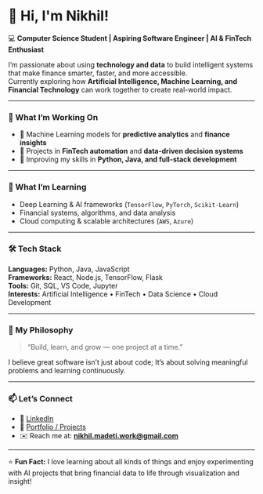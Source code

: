 # 👋 Hi, I'm Nikhil!

💻 **Computer Science Student | Aspiring Software Engineer | AI & FinTech Enthusiast**

I’m passionate about using **technology and data** to build intelligent systems that make finance smarter, faster, and more accessible.  
Currently exploring how **Artificial Intelligence, Machine Learning, and Financial Technology** can work together to create real-world impact.

---

### 🚀 What I’m Working On
- 🤖 Machine Learning models for **predictive analytics** and **finance insights**
- 💸 Projects in **FinTech automation** and **data-driven decision systems**
- 🧩 Improving my skills in **Python, Java, and full-stack development**

---

### 🧠 What I’m Learning
- Deep Learning & AI frameworks (`TensorFlow`, `PyTorch`, `Scikit-Learn`)
- Financial systems, algorithms, and data analysis
- Cloud computing & scalable architectures (`AWS`, `Azure`)

---

### 🛠️ Tech Stack
**Languages:** Python, Java, JavaScript  
**Frameworks:** React, Node.js, TensorFlow, Flask  
**Tools:** Git, SQL, VS Code, Jupyter  
**Interests:** Artificial Intelligence • FinTech • Data Science • Cloud Development  

---

### 🌱 My Philosophy
> “Build, learn, and grow — one project at a time.”

I believe great software isn’t just about code; It’s about solving meaningful problems and learning continuously.

---

### 📫 Let’s Connect
- 💼 [LinkedIn](https://www.linkedin.com/in/nikhil-madeti-07914337a/)  
- 🧠 [Portfolio / Projects](https://github.com/Nikhil-0)  
- ✉️ Reach me at: **nikhil.madeti.work@gmail.com**

---

⭐ **Fun Fact:** I love learning about all kinds of things and enjoy experimenting with AI projects that bring financial data to life through visualization and insight!
